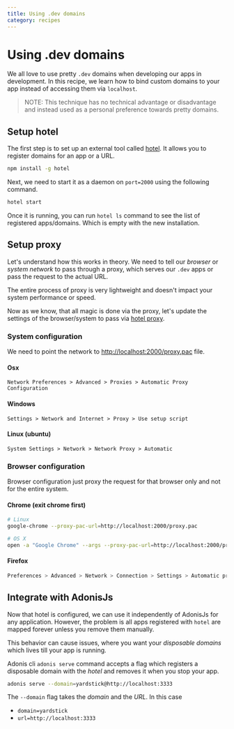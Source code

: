 ```yaml
---
title: Using .dev domains
category: recipes
---
```


# Using .dev domains

We all love to use pretty `.dev` domains when developing our apps in development. In this recipe, we learn how to bind custom domains to your app instead of accessing them via `localhost`.

> NOTE: This technique has no technical advantage or disadvantage and instead used as a personal preference towards pretty domains.

## Setup hotel
The first step is to set up an external tool called [hotel](https://www.npmjs.com/package/hotel). It allows you to register domains for an app or a URL.

```bash
npm install -g hotel
```

Next, we need to start it as a daemon on `port=2000` using the following command.

```bash
hotel start
```

Once it is running, you can run `hotel ls` command to see the list of registered apps/domains. Which is empty with the new installation.

## Setup proxy
Let's understand how this works in theory. We need to tell our *browser* or *system network* to pass through a proxy, which serves our `.dev` apps or pass the request to the actual URL.

The entire process of proxy is very lightweight and doesn't impact your system performance or speed.

Now as we know, that all magic is done via the proxy, let's update the settings of the browser/system to pass via [hotel proxy](https://github.com/typicode/hotel/blob/master/docs/README.md#browser-configuration).

### System configuration
We need to point the network to [http://localhost:2000/proxy.pac](http://localhost:2000/proxy.pac) file.

#### Osx
```
Network Preferences > Advanced > Proxies > Automatic Proxy Configuration
```

#### Windows
```
Settings > Network and Internet > Proxy > Use setup script
```

#### Linux (ubuntu)
```
System Settings > Network > Network Proxy > Automatic
```

### Browser configuration
Browser configuration just proxy the request for that browser only and not for the entire system.

#### Chrome (exit chrome first)

```bash
# Linux
google-chrome --proxy-pac-url=http://localhost:2000/proxy.pac

# OS X
open -a "Google Chrome" --args --proxy-pac-url=http://localhost:2000/proxy.pac
```

#### Firefox
```bash
Preferences > Advanced > Network > Connection > Settings > Automatic proxy URL configuration
```

## Integrate with AdonisJs
Now that hotel is configured, we can use it independently of AdonisJs for any application. However, the problem is all apps registered with `hotel` are mapped forever unless you remove them manually.

This behavior can cause issues, where you want your *disposable domains* which lives till your app is running.

Adonis cli `adonis serve` command accepts a flag which registers a disposable domain with the *hotel* and removes it when you stop your app.

```bash
adonis serve --domain=yardstick@http://localhost:3333
```

The `--domain` flag takes the *domain* and the *URL*. In this case

- `domain=yardstick`
- `url=http://localhost:3333`

